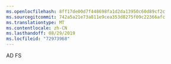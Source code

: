 ```yaml
---
ms.openlocfilehash: 8ff17de00d7f448698fa1d2da13950c60d89cf2c
ms.sourcegitcommit: 742a5a21e73a811e9cea353d8275f09c22366afc
ms.translationtype: MT
ms.contentlocale: zh-CN
ms.lasthandoff: 08/29/2019
ms.locfileid: "72973968"
---
```

AD FS